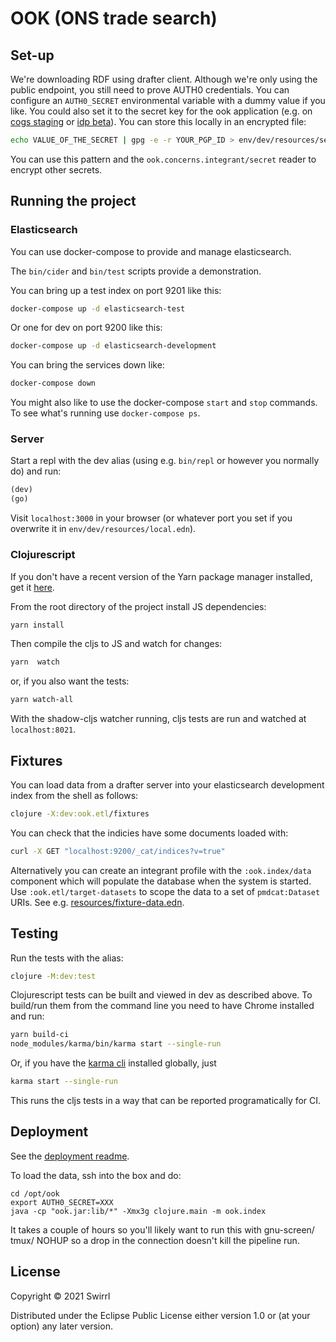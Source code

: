 # OOK (ONS trade search)

## Set-up

We're downloading RDF using drafter client. Although we're only using the public endpoint, you still need to prove AUTH0 credentials. You can configure an `AUTH0_SECRET` environmental variable with a dummy value if you like. You could also set it to the secret key for the ook application (e.g. on [cogs staging](https://manage.auth0.com/dashboard/eu/swirrl-staging/applications/br25ZFYNX0wHK3z7FIql2mK91z8ZZcC8) or [idp beta](https://manage.auth0.com/dashboard/eu/swirrl-ons-prod/applications/OS2GgkrjYyb7EXdawNfk6HViXznpf7Dh/settings)). You can store this locally in an encrypted file:

```bash
echo VALUE_OF_THE_SECRET | gpg -e -r YOUR_PGP_ID > env/dev/resources/secrets/AUTH0_SECRET.gpg
```

You can use this pattern and the `ook.concerns.integrant/secret` reader to encrypt other secrets.

## Running the project

### Elasticsearch

You can use docker-compose to provide and manage elasticsearch.

The `bin/cider` and `bin/test` scripts provide a demonstration.

You can bring up a test index on port 9201 like this:

```bash
docker-compose up -d elasticsearch-test
```

Or one for dev on port 9200 like this:

```bash
docker-compose up -d elasticsearch-development
```

You can bring the services down like:

```bash
docker-compose down
```

You might also like to use the docker-compose `start` and `stop` commands. To see what's running use `docker-compose ps`.

### Server

Start a repl with the dev alias (using e.g. `bin/repl` or however you normally do) and run:

```clojure
(dev)
(go)
```

Visit `localhost:3000` in your browser (or whatever port you set if you overwrite it in `env/dev/resources/local.edn`).

### Clojurescript

If you don't have a recent version of the Yarn package manager installed, get it [here](https://classic.yarnpkg.com/en/docs/install/#mac-stable).

From the root directory of the project install JS dependencies:

```bash
yarn install
```

Then compile the cljs to JS and watch for changes:
```bash
yarn  watch
```

or, if you also want the tests:
```bash
yarn watch-all
```

With the shadow-cljs watcher running, cljs tests are run and watched at `localhost:8021`.

## Fixtures

You can load data from a drafter server into your elasticsearch development index from the shell as follows:

```bash
clojure -X:dev:ook.etl/fixtures
```

You can check that the indicies have some documents loaded with:

```bash
curl -X GET "localhost:9200/_cat/indices?v=true"
```

Alternatively you can create an integrant profile with the `:ook.index/data` component which will populate the database when the system is started. Use `:ook.etl/target-datasets` to scope the data to a set of `pmdcat:Dataset` URIs. See e.g. [resources/fixture-data.edn](resources/fixture-data.edn).

## Testing

Run the tests with the alias:

```bash
clojure -M:dev:test
```

Clojurescript tests can be built and viewed in dev as described above. To build/run them from the command line you need to have Chrome installed and run:
```bash
yarn build-ci
node_modules/karma/bin/karma start --single-run
```
Or, if you have the [karma cli](http://karma-runner.github.io/latest/index.html) installed globally, just
```bash
karma start --single-run
```

This runs the cljs tests in a way that can be reported programatically for CI.

## Deployment

See the [deployment readme](./deploy/README.md).

To load the data, ssh into the box and do:

```
cd /opt/ook
export AUTH0_SECRET=XXX
java -cp "ook.jar:lib/*" -Xmx3g clojure.main -m ook.index
```

It takes a couple of hours so you'll likely want to run this with gnu-screen/ tmux/ NOHUP so a drop in the connection doesn't kill the pipeline run.

## License

Copyright © 2021 Swirrl

Distributed under the Eclipse Public License either version 1.0 or (at
your option) any later version.
